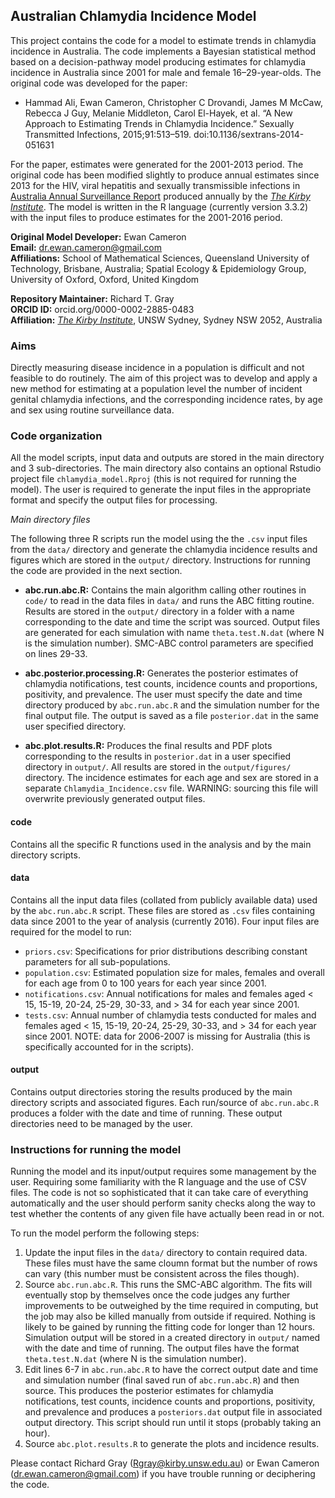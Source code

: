 ## Australian Chlamydia Incidence Model

This project contains the code for a model to estimate trends in chlamydia incidence in Australia. The code implements a Bayesian statistical method based on a decision-pathway model producing estimates for chlamydia incidence in Australia since 2001 for male and female 16–29-year-olds. The original code was developed for the paper: 

* Hammad Ali, Ewan Cameron, Christopher C Drovandi, James M McCaw, Rebecca J Guy, Melanie Middleton, Carol El-Hayek, et al. “A New Approach to Estimating Trends in Chlamydia Incidence.” Sexually Transmitted Infections, 2015;91:513–519. doi:10.1136/sextrans-2014-051631

For the paper, estimates were generated for the 2001-2013 period. The original code has been modified slightly to produce annual estimates since 2013 for the HIV, viral hepatitis and sexually transmissible infections in [Australia Annual Surveillance Report](https://kirby.unsw.edu.au/report-type/annual-surveillance-reports) produced annually by the [_The Kirby Institute_](https://kirby.unsw.edu.au/). The model is written in the R language (currently version 3.3.2) with the input files to produce estimates for the 2001-2016 period.

**Original Model Developer:** Ewan Cameron     
**Email:** dr.ewan.cameron@gmail.com  
**Affiliations:** School of Mathematical Sciences, Queensland University of Technology, Brisbane, Australia; Spatial Ecology & Epidemiology Group, University of Oxford, Oxford, United Kingdom

**Repository Maintainer:** Richard T. Gray  
**ORCID ID:** orcid.org/0000-0002-2885-0483    
**Affiliation:** [_The Kirby Institute_](https://kirby.unsw.edu.au/), UNSW Sydney, Sydney NSW 2052, Australia

### Aims ###

Directly measuring disease incidence in a population is difficult and not feasible to do  routinely. The aim of this project was to develop and apply a new method for estimating at a population level the number of incident genital chlamydia infections, and the corresponding incidence rates, by age and sex using routine surveillance data. 

### Code organization ###

All the model scripts, input data and outputs are stored in the main directory and 3 sub-directories. The main directory also contains an optional Rstudio project file `chlamydia_model.Rproj` (this is not required for running the model). The user is required to generate the input files in the appropriate format and specify the output files for processing. 

_Main directory files_

The following three R scripts run the model using the the `.csv` input files from the `data/` directory and generate the chlamydia incidence results and figures which are stored in the `output/` directory. Instructions for running the code are provided in the next section. 

- **abc.run.abc.R:** Contains the main algorithm calling other routines in `code/` to read in the data files in `data/` and runs the ABC fitting routine. Results are stored in the `output/` directory in a folder with a name corresponding to the date and time the script was sourced. Output files are generated for each simulation with name `theta.test.N.dat` (where N is the simulation number). SMC-ABC control parameters are specified on lines 29-33. 
  
- **abc.posterior.processing.R:** Generates the posterior estimates of chlamydia notifications, test counts, incidence counts and proportions, positivity, and prevalence. The user must specify the date and time directory produced by `abc.run.abc.R` and the simulation number for the final output file. The output is saved as a file `posterior.dat` in the same user specified directory. 

- **abc.plot.results.R:** Produces the final results and PDF plots corresponding to the results in `posterior.dat` in a user specified directory in `output/`. All results are stored in the `output/figures/` directory. The incidence estimates for each age and sex are stored in a separate `Chlamydia_Incidence.csv` file. WARNING: sourcing this file will overwrite previously generated output files. 

#### code ####

Contains all the specific R functions used in the analysis and by the main directory scripts.

#### data ####

Contains all the input data files (collated from publicly available data) used by the `abc.run.abc.R` script. These files are stored as `.csv` files containing data since 2001 to the year of analysis (currently 2016). Four input files are required for the model to run:

- `priors.csv`:  Specifications for prior distributions describing constant parameters for all sub-populations.
- `population.csv`: Estimated population size for males, females and overall for each age from 0 to 100 years for each year since 2001.  
- `notifications.csv`: Annual notifications for males and females aged < 15, 15-19, 20-24, 25-29, 30-33, and > 34 for each year since 2001. 
- `tests.csv`:  Annual number of chlamydia tests conducted for males and females aged < 15, 15-19, 20-24, 25-29, 30-33, and > 34 for each year since 2001. NOTE: data for 2006-2007 is missing for Australia (this is specifically accounted for in the scripts). 

#### output ####

Contains output directories storing the results produced by the main directory scripts and associated figures. Each run/source of `abc.run.abc.R` produces a folder with the date and time of running. These output directories need to be managed by the user. 

### Instructions for running the model ###

Running the model and its input/output requires some management by the user. Requiring some familiarity with the R language and the use of CSV files. The code is not so sophisticated that it can take care of everything automatically and the user should perform sanity checks along the way to test whether the contents of any given file have actually been read in or not.

To run the model perform the following steps:

1. Update the input files in the `data/` directory to contain required data. These files must have the same cloumn format but the number of rows can vary (this number must be consistent across the files though). 
2. Source `abc.run.abc.R`. This runs the  SMC-ABC algorithm. The fits will eventually stop by themselves once the code judges any further improvements to be outweighed by the time required in computing, but the job may also be killed manually from outside if required. Nothing is likely to be gained by running the fitting code for longer than 12 hours. Simulation output will be stored in a created directory in `output/` named with the date and time of running. The output files have the format `theta.test.N.dat` (where N is the simulation number).    
3. Edit lines 6-7 in `abc.run.abc.R` to have the correct output date and time and simulation number (final saved run of `abc.run.abc.R`) and then source. This produces the posterior estimates for chlamydia notifications, test counts, incidence counts and proportions, positivity, and prevalence and produces a `posteriors.dat` output file in associated output directory. This script should run until it stops (probably taking an hour). 
4. Source `abc.plot.results.R` to generate the plots and incidence results. 

Please contact Richard Gray (Rgray@kirby.unsw.edu.au) or Ewan Cameron (dr.ewan.cameron@gmail.com) if you have trouble running or deciphering the code. 
  
